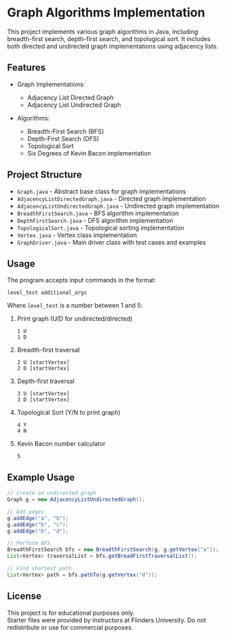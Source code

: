 # Graph Algorithms Implementation

This project implements various graph algorithms in Java, including breadth-first search, depth-first search, and topological sort. It includes both directed and undirected graph implementations using adjacency lists.

## Features

- Graph Implementations:
  - Adjacency List Directed Graph
  - Adjacency List Undirected Graph

- Algorithms:
  - Breadth-First Search (BFS)
  - Depth-First Search (DFS)
  - Topological Sort
  - Six Degrees of Kevin Bacon implementation

## Project Structure

- `Graph.java` - Abstract base class for graph implementations
- `AdjacencyListDirectedGraph.java` - Directed graph implementation
- `AdjacencyListUndirectedGraph.java` - Undirected graph implementation
- `BreadthFirstSearch.java` - BFS algorithm implementation
- `DepthFirstSearch.java` - DFS algorithm implementation
- `TopologicalSort.java` - Topological sorting implementation
- `Vertex.java` - Vertex class implementation
- `GraphDriver.java` - Main driver class with test cases and examples

## Usage

The program accepts input commands in the format:
```
level_test additional_args
```

Where `level_test` is a number between 1 and 5:

1. Print graph (U/D for undirected/directed)
   ```
   1 U
   1 D
   ```

2. Breadth-first traversal
   ```
   2 U [startVertex]
   2 D [startVertex]
   ```

3. Depth-first traversal
   ```
   3 U [startVertex]
   3 D [startVertex]
   ```

4. Topological Sort (Y/N to print graph)
   ```
   4 Y
   4 N
   ```

5. Kevin Bacon number calculator
   ```
   5
   ```

## Example Usage

```java
// Create an undirected graph
Graph g = new AdjacencyListUndirectedGraph();

// Add edges
g.addEdge("a", "b");
g.addEdge("b", "c");
g.addEdge("b", "d");

// Perform BFS
BreadthFirstSearch bfs = new BreadthFirstSearch(g, g.getVertex("a"));
List<Vertex> traversalList = bfs.getBreadFirstTraversalList();

// Find shortest path
List<Vertex> path = bfs.pathTo(g.getVertex("d"));
```


## License

This project is for educational purposes only.  
Starter files were provided by instructors at Flinders University.
Do not redistribute or use for commercial purposes.
